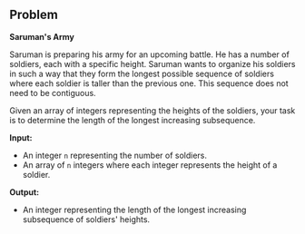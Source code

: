 ## Problem

**Saruman's Army**

Saruman is preparing his army for an upcoming battle. He has a number of soldiers, each with a specific height. Saruman wants to organize his soldiers in such a way that they form the longest possible sequence of soldiers where each soldier is taller than the previous one. This sequence does not need to be contiguous.

Given an array of integers representing the heights of the soldiers, your task is to determine the length of the longest increasing subsequence.

**Input:**

* An integer `n` representing the number of soldiers.
* An array of `n` integers where each integer represents the height of a soldier.

**Output:**

* An integer representing the length of the longest increasing subsequence of soldiers' heights.
